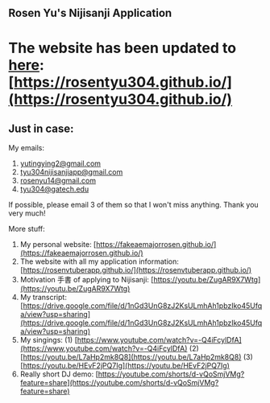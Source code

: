 ## Rosen Yu's Nijisanji Application

# The website has been updated to [here](https://rosentyu304.github.io/): [https://rosentyu304.github.io/](https://rosentyu304.github.io/)








## Just in case: 
My emails:
1. yutingying2@gmail.com
2. tyu304nijisanjiapp@gmail.com
3. rosenyu14@gmail.com
4. tyu304@gatech.edu

If possible, please email 3 of them so that I won't miss anything. Thank you very much!

More stuff:
1. My personal website: [https://fakeaemajorrosen.github.io/](https://fakeaemajorrosen.github.io/)
2. The website with all my application information: [https://rosenvtuberapp.github.io/](https://rosenvtuberapp.github.io/)
3. Motivation 手書 of applying to Nijisanji: [https://youtu.be/ZugAR9X7Wtg](https://youtu.be/ZugAR9X7Wtg)
4. My transcript: [https://drive.google.com/file/d/1nGd3UnG8zJ2KsULmhAh1pbzIko45Ufqa/view?usp=sharing](https://drive.google.com/file/d/1nGd3UnG8zJ2KsULmhAh1pbzIko45Ufqa/view?usp=sharing)
5. My singings: (1) [https://www.youtube.com/watch?v=-Q4iFcylDfA](https://www.youtube.com/watch?v=-Q4iFcylDfA) (2) [https://youtu.be/L7aHp2mk8Q8](https://youtu.be/L7aHp2mk8Q8) (3)[https://youtu.be/HEvF2jPQ7Ig](https://youtu.be/HEvF2jPQ7Ig)
6. Really short DJ demo: [https://youtube.com/shorts/d-vQoSmjVMg?feature=share](https://youtube.com/shorts/d-vQoSmjVMg?feature=share)
  
